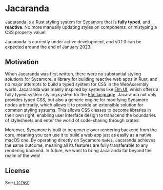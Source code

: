 # Jacaranda

Jacaranda is a Rust styling system for [Sycamore](https://github.com/sycamore-rs/sycamore) that is **fully typed**, and **reactive**. No more manually updating styles on components, or mistyping a CSS property value!

Jacaranda is currently under active development, and v0.1.0 can be expected around the end of January 2023.

## Motivation

When Jacaranda was first written, there were no substantial styling solutions for Sycamore, a library for building reactive web apps in Rust, and no major attempts to build a typed system for CSS in the WebAssembly world. Jacaranda was mainly inspired by systems like [Elm UI](https://github.com/mdgriffith/elm-ui/), which offers a fully typed system styling system for the [Elm language](https://elm-lang.org/). Jacaranda not only provides typed CSS, but also a generic engine for modifying Sycamore nodes arbitrarily, which allows it to provide an extensible solution for common styling systems. This allows CSS classes to become libraries in their own right, enabling user interface design to transcend the boundaries of stylesheets and enter the world of code-sharing through crates!

Moreover, Sycamore is built to be generic over rendering backend from the core, meaning you can use it to build a web app just as easily as a native macOS one. By operating directly on Sycamore `Node`s, Jacaranda achieves the same outcome, meaning all its features are fully transferable to any rendering backend. In future, we want to bring Jacaranda far beyond the realm of the web!

## License

See [`LICENSE`](./LICENSE).
